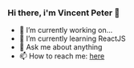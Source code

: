 ### Hi there, i'm Vincent Peter 👋

- 🔭 I’m currently working on...
- 🌱 I’m currently learning ReactJS
- 💬 Ask me about anything
- 📫 How to reach me: <a href="https://linktr.ee/vcpeter">here</a>
